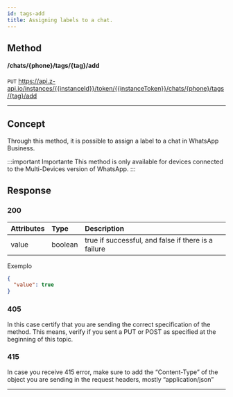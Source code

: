 ```yaml
---
id: tags-add
title: Assigning labels to a chat.
---
```


## Method

#### /chats/{phone}/tags/{tag}/add

`PUT` https://api.z-api.io/instances/{{instanceId}}/token/{{instanceToken}}/chats/{phone}/tags/{tag}/add

---

## Concept

Through this method, it is possible to assign a label to a chat in WhatsApp Business.

:::important Importante
This method is only available for devices connected to the Multi-Devices version of WhatsApp.
:::

## Response

### 200

| Attributes| Type    | Description                                         |
| :-------- | :------ | :-------------------------------------------------- |
| value     | boolean | true if successful, and false if there is a failure |

Exemplo

```json
{
  "value": true
}
```

### 405

In this case certify that you are sending the correct specification of the method. This means, verify if you sent a PUT or POST as specified at the beginning of this topic.

### 415

In case you receive 415 error, make sure to add the “Content-Type” of the object you are sending in the request headers, mostly “application/json”

---
